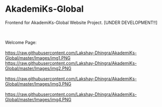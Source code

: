# AkademiKs-Global
Frontend for AkademiKs-Global Website Project. [UNDER DEVELOPMENT!!]

<br><br>
Welcome Page:
<br><br>
https://raw.githubusercontent.com/Lakshay-Dhingra/AkademiKs-Global/master/Images/img1.PNG
<br>
https://raw.githubusercontent.com/Lakshay-Dhingra/AkademiKs-Global/master/Images/img2.PNG
<br>
<br>
https://raw.githubusercontent.com/Lakshay-Dhingra/AkademiKs-Global/master/Images/img3.PNG
<br>
<br>
https://raw.githubusercontent.com/Lakshay-Dhingra/AkademiKs-Global/master/Images/img4.PNG
<br>
